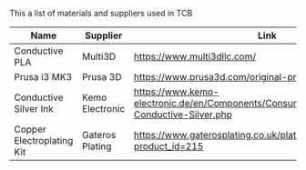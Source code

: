 This a list of materials and suppliers used in TCB




| Name  | Supplier | Link |
| ---|--|--|
| Conductive PLA | Multi3D  | https://www.multi3dllc.com/ |
| Prusa i3 MK3  | Prusa 3D  | https://www.prusa3d.com/original-prusa-i3-mk3/ |
| Conductive Silver Ink | Kemo Electronic | https://www.kemo-electronic.de/en/Components/Consumables/Soldering/L100-Conductive-Silver.php |
| Copper Electroplating Kit | Gateros Plating | https://www.gaterosplating.co.uk/plating-kits/tank-plating?product_id=215 |
